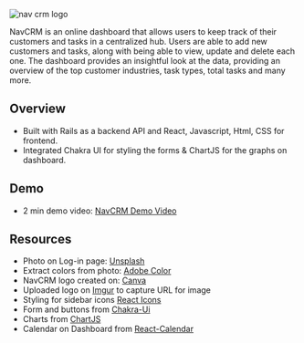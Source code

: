 ![nav crm logo](https://i.imgur.com/LT4Qy6L.png?1)

NavCRM is an online dashboard that allows users to keep track of their customers and tasks in a centralized hub. Users are able to add new customers and tasks, along with being able to view, update and delete each one. The dashboard provides an insightful look at the data, providing an overview of the top customer industries, task types, total tasks and many more. 


## Overview
- Built with Rails as a backend API and React, Javascript, Html, CSS for frontend. 
- Integrated Chakra UI for styling the forms & ChartJS for the graphs on dashboard. 

## Demo 

- 2 min demo video: [NavCRM Demo Video](https://www.youtube.com/watch?v=WXA3CnwTGfc)


## Resources
- Photo on Log-in page: [Unsplash](https://unsplash.com)
- Extract colors from photo: [Adobe Color](https://color.adobe.com/create/image)
- NavCRM logo created on: [Canva](https://www.canva.com)
- Uploaded logo on [Imgur](www.imgur.com) to capture URL for image 
- Styling for sidebar icons [React Icons](https://react-icons.github.io/react-icons/search?q=user)
- Form and buttons from [Chakra-Ui](https://chakra-ui.com)
- Charts from [ChartJS](https://www.chartjs.org/)
- Calendar on Dashboard from [React-Calendar](https://www.npmjs.com/package/react-calendar)






